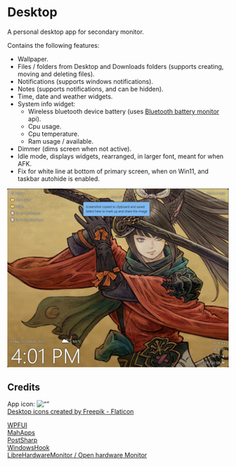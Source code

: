# Desktop
 A personal desktop app for secondary monitor.

Contains the following features:
* Wallpaper.
* Files / folders from Desktop and Downloads folders (supports creating, moving and deleting files).
* Notifications (supports windows notifications).
* Notes (supports notifications, and can be hidden).
* Time, date and weather widgets.
* System info widget:
  * Wireless bluetooth device battery (uses [Bluetooth battery monitor](https://www.bluetoothgoodies.com) api).
  * Cpu usage.
  * Cpu temperature.
  * Ram usage / available.
* Dimmer (dims screen when not active).
* Idle mode, displays widgets, rearranged, in larger font, meant for when AFK.
* Fix for white line at bottom of primary screen, when on Win11, and taskbar autohide is enabled.

![](image.png)

## Credits
App icon: <img src="https://cdn-icons-png.flaticon.com/512/1597/1597580.png" alt= “” width="22" height="22">\
<a href="https://www.flaticon.com/free-icons/desktop" title="desktop icons">Desktop icons created by Freepik - Flaticon</a>

[WPFUI](https://github.com/lepoco/wpfui)\
[MahApps](https://github.com/MahApps/MahApps.Metro)\
[PostSharp](https://www.postsharp.net/)\
[WindowsHook](https://github.com/topstarai/WindowsHook)\
[LibreHardwareMonitor / Open hardware Monitor](https://github.com/LibreHardwareMonitor/LibreHardwareMonitor)
